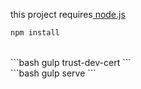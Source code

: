 <p>
    this project requires<a href="https://nodejs.org/en/download/"> node.js</a>
</p>


```bash
npm install
```
<br/>
```bash
gulp trust-dev-cert
```
<br/>
```bash
gulp serve
```
<br/>


